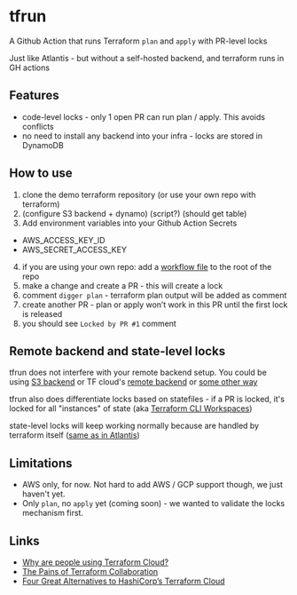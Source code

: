 # tfrun
A Github Action that runs Terraform `plan` and `apply` with PR-level locks

Just like Atlantis - but without a self-hosted backend, and terraform runs in GH actions

## Features
- code-level locks - only 1 open PR can run plan / apply. This avoids conflicts
- no need to install any backend into your infra - locks are stored in DynamoDB

## How to use

1. clone the demo terraform repository (or use your own repo with terraform)
2. (configure S3 backend + dynamo) (script?) (should get table)
3. Add environment variables into your Github Action Secrets
- AWS_ACCESS_KEY_ID
- AWS_SECRET_ACCESS_KEY
4. if you are using your own repo: add a [workflow file](https://github.com/diggerhq/tfrun_demo/blob/main/.github/workflows/plan.yml) to the root of the repo
5. make a change and create a PR - this will create a lock
6. comment `digger plan` - terraform plan output will be added as comment
7. create another PR - plan or apply won’t work in this PR until the first lock is released
8. you should see `Locked by PR #1` comment

## Remote backend and state-level locks

tfrun does not interfere with your remote backend setup. You could be using [S3 backend](https://developer.hashicorp.com/terraform/language/settings/backends/s3) or TF cloud's [remote backend](https://developer.hashicorp.com/terraform/language/settings/backends/remote) or [some other way](https://developer.hashicorp.com/terraform/language/settings/backends/configuration)

tfrun also does differentiate locks based on statefiles - if a PR is locked, it's locked for all "instances" of state (aka [Terraform CLI Workspaces](https://developer.hashicorp.com/terraform/cloud-docs/workspaces#terraform-cloud-vs-terraform-cli-workspaces))

state-level locks will keep working normally because are handled by terraform itself ([same as in Atlantis](https://www.runatlantis.io/docs/locking.html#relationship-to-terraform-state-locking))


## Limitations
- AWS only, for now. Not hard to add AWS / GCP support though, we just haven't yet.
- Only `plan`, no `apply` yet (coming soon) - we wanted to validate the locks mechanism first. 

## Links
- [Why are people using Terraform Cloud?](https://www.reddit.com/r/Terraform/comments/1132qf3/why_are_people_using_terraform_cloud_i_may_be/)
- [The Pains of Terraform Collaboration](https://itnext.io/pains-in-terraform-collaboration-249a56b4534e)
- [Four Great Alternatives to HashiCorp’s Terraform Cloud](https://medium.com/@elliotgraebert/four-great-alternatives-to-hashicorps-terraform-cloud-6e0a3a0a5482)
